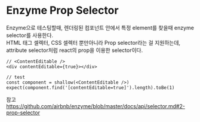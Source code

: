 # Enzyme Prop Selector
Enzyme으로 테스팅할때, 렌더링된 컴포넌트 안에서 특정 element를 찾을때 enzyme selector를 사용한다.  
HTML 태그 셀렉터, CSS 셀렉터 뿐만아니라 Prop selector라는 걸 지원하는데, attribute selector처럼 react의 prop을 이용한 selector이다.

    // <ContentEditable />
    <div contentEditable={true}></div>

    // test
    const component = shallow(<ContentEditable />)
    expect(component.find('[contentEditable=true]').length).toBe(1)

참고  
https://github.com/airbnb/enzyme/blob/master/docs/api/selector.md#2-prop-selector